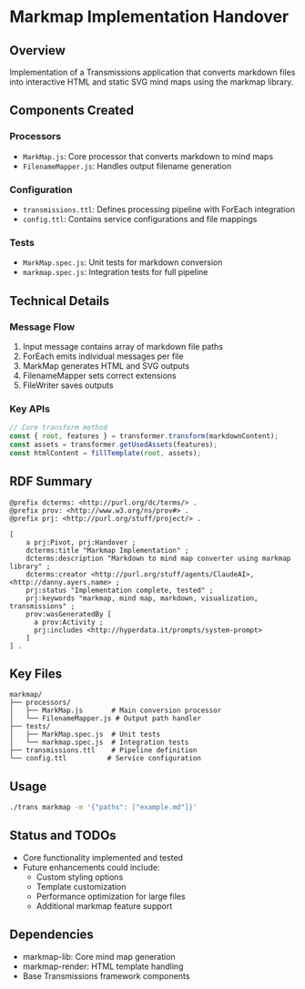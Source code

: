 # Markmap Implementation Handover

## Overview
Implementation of a Transmissions application that converts markdown files into interactive HTML and static SVG mind maps using the markmap library.

## Components Created

### Processors
- `MarkMap.js`: Core processor that converts markdown to mind maps
- `FilenameMapper.js`: Handles output filename generation  

### Configuration
- `transmissions.ttl`: Defines processing pipeline with ForEach integration
- `config.ttl`: Contains service configurations and file mappings

### Tests
- `MarkMap.spec.js`: Unit tests for markdown conversion
- `markmap.spec.js`: Integration tests for full pipeline

## Technical Details

### Message Flow
1. Input message contains array of markdown file paths
2. ForEach emits individual messages per file
3. MarkMap generates HTML and SVG outputs
4. FilenameMapper sets correct extensions
5. FileWriter saves outputs

### Key APIs
```javascript
// Core transform method
const { root, features } = transformer.transform(markdownContent);
const assets = transformer.getUsedAssets(features);
const htmlContent = fillTemplate(root, assets);
```

## RDF Summary
```turtle
@prefix dcterms: <http://purl.org/dc/terms/> .
@prefix prov: <http://www.w3.org/ns/prov#> .
@prefix prj: <http://purl.org/stuff/project/> .

[
    a prj:Pivot, prj:Handover ;
    dcterms:title "Markmap Implementation" ;
    dcterms:description "Markdown to mind map converter using markmap library" ;
    dcterms:creator <http://purl.org/stuff/agents/ClaudeAI>, <http://danny.ayers.name> ;
    prj:status "Implementation complete, tested" ;
    prj:keywords "markmap, mind map, markdown, visualization, transmissions" ;
    prov:wasGeneratedBy [
      a prov:Activity ; 
      prj:includes <http://hyperdata.it/prompts/system-prompt>
    ]
] .
```

## Key Files
```
markmap/
├── processors/
│   ├── MarkMap.js       # Main conversion processor
│   └── FilenameMapper.js # Output path handler
├── tests/
│   ├── MarkMap.spec.js  # Unit tests
│   └── markmap.spec.js  # Integration tests  
├── transmissions.ttl    # Pipeline definition
└── config.ttl          # Service configuration
```

## Usage
```bash
./trans markmap -m '{"paths": ["example.md"]}'
```

## Status and TODOs
- Core functionality implemented and tested
- Future enhancements could include:
  - Custom styling options
  - Template customization
  - Performance optimization for large files
  - Additional markmap feature support

## Dependencies
- markmap-lib: Core mind map generation
- markmap-render: HTML template handling
- Base Transmissions framework components

